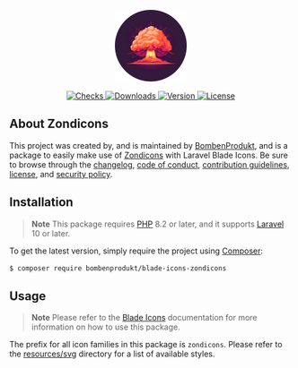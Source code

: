 <p align="center">
    <a href="https://bombenprodukt.com" target="_blank">
        <img src="https://raw.githubusercontent.com/BombenProdukt/assets/main/logo-text.svg" width="128" alt="BombenProdukt Logo" />
    </a>
</p>

<p align="center">
    <a href="https://github.com/BombenProdukt/blade-icons-zondicons/actions">
        <img src="https://badge.sh/github/check-runs/BombenProdukt/blade-icons-zondicons" alt="Checks" />
    </a>
    <a href="https://packagist.org/packages/bombenprodukt/blade-icons-zondicons">
        <img src="https://badge.sh/packagist/downloads/BombenProdukt/blade-icons-zondicons" alt="Downloads" />
    </a>
    <a href="https://packagist.org/packages/bombenprodukt/blade-icons-zondicons">
        <img src="https://badge.sh/packagist/version/BombenProdukt/blade-icons-zondicons" alt="Version" />
    </a>
    <a href="https://packagist.org/packages/bombenprodukt/blade-icons-zondicons">
        <img src="https://badge.sh/packagist/license/BombenProdukt/blade-icons-zondicons" alt="License" />
    </a>
</p>

## About Zondicons

This project was created by, and is maintained by [BombenProdukt](https://github.com/BombenProdukt), and is a package to easily make use of [Zondicons](https://www.zondicons.com/) with Laravel Blade Icons. Be sure to browse through the [changelog](CHANGELOG.md), [code of conduct](.github/CODE_OF_CONDUCT.md), [contribution guidelines](.github/CONTRIBUTING.md), [license](LICENSE), and [security policy](.github/SECURITY.md).

## Installation

> **Note**
> This package requires [PHP](https://www.php.net/) 8.2 or later, and it supports [Laravel](https://laravel.com/) 10 or later.

To get the latest version, simply require the project using [Composer](https://getcomposer.org/):

```bash
$ composer require bombenprodukt/blade-icons-zondicons
```

## Usage

> **Note**
> Please refer to the [Blade Icons](https://github.com/BombenProdukt/blade-icons) documentation for more information on how to use this package.

The prefix for all icon families in this package is `zondicons`. Please refer to the [resources/svg](/resources/svg) directory for a list of available styles.
